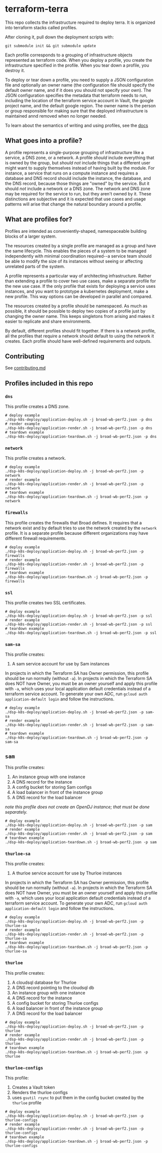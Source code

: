 # terraform-terra

This repo collects the infrastructure required to deploy terra.
It is organized into terraform stacks called profiles.

After cloning it, pull down the deployment scripts with:

```
git submodule init && git submodule update
```

Each profile corresponds to a grouping of infrastructure objects represented
as terraform code. When you deploy a profile, you create the infrastructure
specified in the profile. When you tear down a profile, you destroy it.

To deploy or tear down a profile, you need to supply a JSON configuration
file and optionally an owner name (the configuration file should specify the default owner name,
and if it does you should not specify your own). The JSON configuration specifies the metadata that
terraform needs to run, including the location of the terraform service
account in Vault, the google project name, and the default google region. The
owner name is the person or group responsible for making sure that the
deployed infrastructure is maintained annd removed when no longer needed.

To learn about the semantics of writing and using profiles, see the [docs](https://github.com/broadinstitute/dsp-k8s-deploy)

## What goes into a profile?

A profile represents a single-purpose grouping of infrastructure like a service,
a DNS zone, or a network. A profile _should_ include everything that is owned by 
the group, but _should not_ include things that a different user might want to
supply themselves instead of having built by the module. For instance, a service that
runs on a compute instance and requires a database and DNS record should include
the instance, the database, and the DNS record, because those things are "owned"
by the service. But it should _not_ include a network or a DNS zone. The network and
DNS zone may be required for the service to run, but they aren't owned by it. These
distinctions are subjective and it is expected that use cases and usage patterns will
arise that change the natural boundary around a profile.

## What are profiles for?

Profiles are intended as conveniently-shaped, namespaceable building blocks
of a larger system. 

The resources created by a single profile are managed as a group and have
the same lifecycle. This enables the pieces of a system to be managed
independently with minimal coordination required--a service team should be able
to modify the size of its instances without seeing or affecting unrelated parts
of the system.

A profile represents a particular way of architecting infrastructure.  Rather than
extending a profile to cover two use cases, make a separate profile for the new
use case. If the only profile that exists for deploying a service uses instances,
and you want to prototype a kubernetes deployment, make a new profile. This way
options can be developed in parallel and compared.

The resources created by a profile should be namespaced. As much as possible,
it should be possible to deploy two copies of a profile just by changing the owner name.
This keeps singletons from arising and makes it easier to replicate and share
environments.

By default, different profiles should fit together. If there is a network
profile, all the profiles that require a network should default to using the
network it creates. Each profile should have well-defined requirements and outputs.

## Contributing

See [contributing.md](./contributing.md)

## Profiles included in this repo

### `dns`

This profile creates a DNS zone.

```
# deploy example
./dsp-k8s-deploy/application-deploy.sh -j broad-wb-perf2.json -p dns
# render example
./dsp-k8s-deploy/application-render.sh -j broad-wb-perf2.json -p dns
# teardown example
./dsp-k8s-deploy/application-teardown.sh -j broad-wb-perf2.json -p dns
```

### `network`

This profile creates a network.

```
# deploy example
./dsp-k8s-deploy/application-deploy.sh -j broad-wb-perf2.json -p network
# render example
./dsp-k8s-deploy/application-render.sh -j broad-wb-perf2.json -p network
# teardown example
./dsp-k8s-deploy/application-teardown.sh -j broad-wb-perf2.json -p network
```

### `firewalls`

This profile creates the firewalls that Broad defines. It requires that a network exist
and by  default tries to use the network created by the `network` profile. It is a separate
profile because different organizations may have different firewall requirements.

```
# deploy example
./dsp-k8s-deploy/application-deploy.sh -j broad-wb-perf2.json -p firewalls
# render example
./dsp-k8s-deploy/application-render.sh -j broad-wb-perf2.json -p firewalls
# teardown example
./dsp-k8s-deploy/application-teardown.sh -j broad-wb-perf2.json -p firewalls
```

### `ssl`

This profile creates two SSL certificates.

```
# deploy example
./dsp-k8s-deploy/application-deploy.sh -j broad-wb-perf2.json -p ssl
# render example
./dsp-k8s-deploy/application-render.sh -j broad-wb-perf2.json -p ssl
# teardown example
./dsp-k8s-deploy/application-teardown.sh -j broad-wb-perf2.json -p ssl
```
### `sam-sa`

This profile creates:

1. A sam service account for use by Sam instances

In projects in which the Terraform SA has Owner permission, this profile should be
run normally (without `-a`). In projects in which the Terraform SA does NOT have
Owner, you must be an owner yourself and apply this profile with `-a`,
which uses your local application default credentials instead of a terraform
service account. To generate your own ADC, run
`gcloud auth application-default login` and follow the instructions.

```
# deploy example
./dsp-k8s-deploy/application-deploy.sh -j broad-wb-perf2.json -p sam-sa
# render example
./dsp-k8s-deploy/application-render.sh -j broad-wb-perf2.json -p sam-sa
# teardown example
./dsp-k8s-deploy/application-teardown.sh -j broad-wb-perf2.json -p sam-sa
```


## `sam`

This profile creates:

1. An instance group with one instance
2. A DNS record for the instance
3. A config bucket for storing Sam configs
4. A load balancer in front of the instance group
5. A DNS record for the load balancer

_note this profile does not create an OpenDJ instance;
that must be done separately._

```
# deploy example
./dsp-k8s-deploy/application-deploy.sh -j broad-wb-perf2.json -p sam
# render example
./dsp-k8s-deploy/application-render.sh -j broad-wb-perf2.json -p sam
# teardown example
./dsp-k8s-deploy/application-teardown.sh -j broad-wb-perf2.json -p sam
```

### `thurloe-sa`

This profile creates:

1. A thurloe service account for use by Thurloe instances

In projects in which the Terraform SA has Owner permission, this profile should be
run normally (without `-a`). In projects in which the Terraform SA does NOT have
Owner, you must be an owner yourself and apply this profile with `-a`,
which uses your local application default credentials instead of a terraform
service account. To generate your own ADC, run
`gcloud auth application-default login` and follow the instructions.


```
# deploy example
./dsp-k8s-deploy/application-deploy.sh -j broad-wb-perf2.json -p thurloe-sa
# render example
./dsp-k8s-deploy/application-render.sh -j broad-wb-perf2.json -p thurloe-sa
# teardown example
./dsp-k8s-deploy/application-teardown.sh -j broad-wb-perf2.json -p thurloe-sa
```

### `thurloe`

This profile creates:

1. A cloudsql database for Thurloe
2. A DNS record pointing to the cloudsql db
3. An instance group with one instance
4. A DNS record for the instance
5. A config bucket for storing Thurloe configs
6. A load balancer in front of the instance group
7. A DNS record for the load balancer

```
# deploy example
./dsp-k8s-deploy/application-deploy.sh -j broad-wb-perf2.json -p thurloe
# render example
./dsp-k8s-deploy/application-render.sh -j broad-wb-perf2.json -p thurloe
# teardown example
./dsp-k8s-deploy/application-teardown.sh -j broad-wb-perf2.json -p thurloe
```

### `thurloe-configs`

This profile:

1. Creates a Vault token
2. Renders the thurloe configs
3. uses `gsutil rsync` to put them in the config bucket created by the `thurloe` profile

```
# deploy example
./dsp-k8s-deploy/application-deploy.sh -j broad-wb-perf2.json -p thurloe-configs
# render example
./dsp-k8s-deploy/application-render.sh -j broad-wb-perf2.json -p thurloe-configs
# teardown example
./dsp-k8s-deploy/application-teardown.sh -j broad-wb-perf2.json -p thurloe-configs
```
